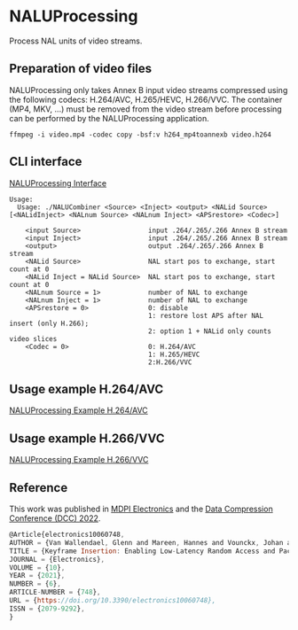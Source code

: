# NALUProcessing
Process NAL units of video streams.

## Preparation of video files
NALUProcessing only takes Annex B input video streams compressed using the following codecs: H.264/AVC, H.265/HEVC, H.266/VVC.
The container (MP4, MKV, ...) must be removed from the video stream before processing can be performed by the NALUProcessing application.
```
ffmpeg -i video.mp4 -codec copy -bsf:v h264_mp4toannexb video.h264
```


## CLI interface
[NALUProcessing Interface](https://github.com/IDLabMedia/NALUProcessing/blob/main/docs/NALUProcessing_Interface.png)

```
Usage:
  Usage: ./NALUCombiner <Source> <Inject> <output> <NALid Source> [<NALidInject> <NALnum Source> <NALnum Inject> <APSrestore> <Codec>]

    <input Source>                 input .264/.265/.266 Annex B stream
    <input Inject>                 input .264/.265/.266 Annex B stream
    <output>                       output .264/.265/.266 Annex B stream
    <NALid Source>                 NAL start pos to exchange, start count at 0
    <NALid Inject = NALid Source>  NAL start pos to exchange, start count at 0
    <NALnum Source = 1>            number of NAL to exchange
    <NALnum Inject = 1>            number of NAL to exchange
    <APSrestore = 0>               0: disable 
	                               1: restore lost APS after NAL insert (only H.266); 
								   2: option 1 + NALid only counts video slices
	<Codec = 0>                    0: H.264/AVC 
	                               1: H.265/HEVC 
								   2:H.266/VVC 
```
## Usage example H.264/AVC
[NALUProcessing Example H.264/AVC](https://github.com/IDLabMedia/NALUProcessing/blob/main/docs/NALUProcessing_ExampleH264.png)


## Usage example H.266/VVC
[NALUProcessing Example H.266/VVC](https://github.com/IDLabMedia/NALUProcessing/blob/main/docs/NALUProcessing_ExampleH266.png)



## Reference
This work was published in [MDPI Electronics](https://media.idlab.ugent.be/keyframe-insertion-electronics) and the [Data Compression Conference (DCC) 2022](https://media.idlab.ugent.be/keyframe-insertion).

```js
@Article{electronics10060748,
AUTHOR = {Van Wallendael, Glenn and Mareen, Hannes and Vounckx, Johan and Lambert, Peter},
TITLE = {Keyframe Insertion: Enabling Low-Latency Random Access and Packet Loss Repair},
JOURNAL = {Electronics},
VOLUME = {10},
YEAR = {2021},
NUMBER = {6},
ARTICLE-NUMBER = {748},
URL = {https://doi.org/10.3390/electronics10060748},
ISSN = {2079-9292},
} 
```